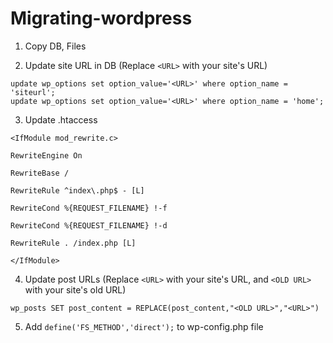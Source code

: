 # Migrating-wordpress

1. Copy DB, Files


2. Update site URL in DB (Replace ```<URL>``` with your site's URL)
```
update wp_options set option_value='<URL>' where option_name = 'siteurl';
update wp_options set option_value='<URL>' where option_name = 'home';
```

3. Update .htaccess

```
<IfModule mod_rewrite.c>

RewriteEngine On

RewriteBase /

RewriteRule ^index\.php$ - [L]

RewriteCond %{REQUEST_FILENAME} !-f

RewriteCond %{REQUEST_FILENAME} !-d

RewriteRule . /index.php [L]

</IfModule>
```

4. Update post URLs (Replace ```<URL>``` with your site's URL, and ```<OLD URL>``` with your site's old URL)
```
wp_posts SET post_content = REPLACE(post_content,"<OLD URL>","<URL>")
```
5. Add ```define('FS_METHOD','direct');``` to wp-config.php file
